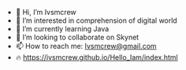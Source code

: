 - 👋 Hi, I’m Ivsmcrew
- 👀 I’m interested in comprehension of digital world
- 🌱 I’m currently learning Java
- 💞️ I’m looking to collaborate on Skynet
- 📫 How to reach me: Ivsmcrew@gmail.com
- &#128293; https://ivsmcrew.github.io/Hello_Iam/index.html

<!---
Ivsmcrew/Ivsmcrew is a ✨ special ✨ repository because its `README.md` (this file) appears on your GitHub profile.
You can click the Preview link to take a look at your changes.
--->
